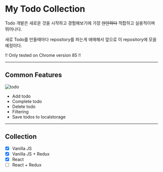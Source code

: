 # My Todo Collection

Todo 개발은 새로운 것을 시작하고 경험해보기에 가장 ~~만만하다~~ 적합하고 실용적이며 뛰어나다.

새로 Todo를 만들때마다 repository를 파는게 애매해서 앞으로 이 repository에 모을 예정이다.

!! Only tested on Chrome version 85 !!

---
## Common Features

![todo](https://user-images.githubusercontent.com/43704761/94131948-93b84580-fe99-11ea-8712-14a0ef30b2b7.png)

- Add todo
- Complete todo
- Delete todo
- Filtering
- Save todos to localstorage

---
## Collection

- [x] Vanilla JS
- [x] Vanilla JS + Redux
- [x] React
- [ ] React + Redux
